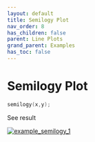 ```yaml
---
layout: default
title: Semilogy Plot
nav_order: 8
has_children: false
parent: Line Plots
grand_parent: Examples
has_toc: false
---
```

# Semilogy Plot

```cpp
semilogy(x,y);
```


See result
    
[![example_semilogy_1](https://github.com/alandefreitas/matplotplusplus/blob/master/docs/examples/line_plot/semilogy/semilogy_1.svg)](https://github.com/alandefreitas/matplotplusplus/blob/master/examples/line_plot/semilogy/semilogy_1.cpp)






<!-- Generated with mdsplit: https://github.com/alandefreitas/mdsplit -->

